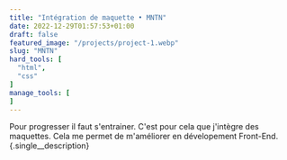 ```yaml
---
title: "Intégration de maquette • MNTN"
date: 2022-12-29T01:57:53+01:00
draft: false
featured_image: "/projects/project-1.webp"
slug: "MNTN"
hard_tools: [
  "html",
  "css"
]
manage_tools: [
]
---
```


Pour progresser il faut s'entrainer. C'est pour cela que j'intègre des maquettes. Cela me permet de m'améliorer en dévelopement Front-End.
{.single__description}
